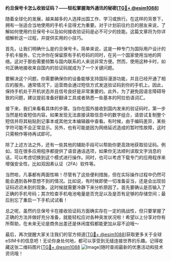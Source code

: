 **约旦保号卡怎么收验证码？——轻松掌握海外通讯的秘密[[TG💪+ @esim1088](https://t.me/s/esim1088)]**

随着全球化的发展，越来越多的人选择出国工作、学习或旅行。在这样的背景下，拥有一张适合当地使用的手机卡显得尤为重要。对于计划前往约旦的朋友来说，了解如何使用约旦保号卡以及如何接收验证码是必不可少的技能。这篇文章将为你详细解析这一过程，并提供实用的小技巧。

首先，让我们明确什么是约旦保号卡。简单来说，这是一种专门为国际用户设计的手机卡服务，它允许你在保留原有手机号码的同时，在另一个国家使用当地的网络。这对于那些需要频繁与国内联系的人来说非常方便。然而，使用这种卡时，如何正确地接收来自国内的验证码就成为了一个关键问题。

要解决这个问题，你需要确保你的设备能够支持国际漫游功能，并且已经开通了相应的服务。通常情况下，运营商会通过短信方式发送验证码到你的手机上。因此，保持手机处于开机状态并且信号良好是非常重要的。此外，为了避免因语言障碍导致的问题，建议提前准备好翻译工具或者熟悉一些基本的阿拉伯语词汇。

接下来，我们来看看具体的步骤。当你在国外接收到国内发来的验证码时，第一步当然是检查短信内容。如果发现无法直接读取信息中的数字组合，请尝试复制整个短信并将其粘贴到记事本或其他文本编辑器中查看。有时候，由于编码差异，某些字符可能不会正常显示。另外，也有可能是因为网络延迟造成的暂时性故障，这时只需稍作等待再试即可。

除了上述方法之外，还有一些其他的辅助手段可以帮助你更高效地获取验证码。例如，现在很多应用程序都提供了语音通话选项，如果你无法顺利读取文字消息的话，可以考虑切换到这个模式进行操作。同时，也可以考虑下载专门的应用程序来增强安全性，比如双因素认证（2FA）软件等。

当然啦，凡事都有两面性嘛！尽管有了这些便利措施，但在实际操作过程中仍然可能会遇到各种意想不到的情况。比如说，有时候即使一切准备妥当，还是会出现验证码迟迟未到的现象。这时候就需要冷静下来分析原因了。首先要确认是否输入了正确的手机号码；其次检查手机电池电量是否充足以及是否有足够的存储空间；最后别忘了重启一下手机试试看！

总之呢，虽然约旦保号卡在接收验证码方面确实存在一定的挑战性，但只要掌握了正确的方法并做好充分准备，就能轻松应对各种突发状况啦！希望以上分享对你有所帮助，在未来无论是商务出差还是休闲度假都能更加从容不迫哦～

最后，再次提醒大家关注我们的官方频道[[TG💪+ @esim1088](https://t.me/s/esim1088)]获取更多关于全球eSIM卡的信息吧！无论你身处何地，都可以享受到无缝连接世界的乐趣。记得收藏这张二维码图片[[TG💪+ @esim1088](https://t.me/s/esim1088) ![Image](https://i.postimg.cc/4NQfJmqS/Snipaste-2025-05-13-00-14-12.png)]随时查阅最新的优惠活动和技术资讯哦！